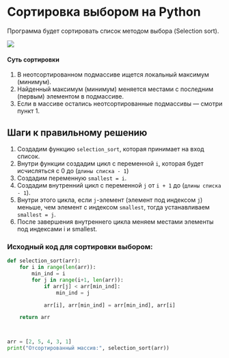 # Сортировка выбором на Python

Программа будет сортировать список методом выбора (Selection sort).

![](https://pythonist.ru/wp-content/uploads/2020/05/selection-sort-gif.gif)

#### Суть сортировки

1. В неотсортированном подмассиве ищется локальный максимум (минимум).
2. Найденный максимум (минимум) меняется местами с последним (первым) элементом в подмассиве.
3. Если в массиве остались неотсортированные подмассивы — смотри пункт 1.

## Шаги к правильному решению

1. Создадим функцию `selection_sort`, которая принимает на вход список.
2. Внутри функции создадим цикл с переменной `i`, которая будет исчисляться с 0 до (`длины списка - 1`)
3. Создадим переменную `smallest = i`.
4. Создадим внутренний цикл с переменной `j` от `i + 1` до (`длины списка - 1`).
5. Внутри этого цикла, если `j`-элемент (элемент под индексом `j`) меньше, чем элемент с индексом `smallest`, тогда устанавливаем `smallest = j`.
6. После завершения внутреннего цикла меняем местами элементы под индексами i и smallest.

### Исходный код для сортировки выбором:
```python
def selection_sort(arr):
    for i in range(len(arr)):
        min_ind = i
        for j in range(i+1, len(arr)):
            if arr[j] < arr[min_ind]:
                min_ind = j

            arr[i], arr[min_ind] = arr[min_ind], arr[i]

    return arr



arr = [2, 5, 4, 3, 1]
print("Отсортированный массив:", selection_sort(arr))
```